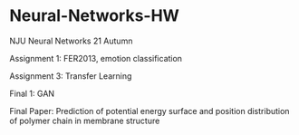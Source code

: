 # Neural-Networks-HW
NJU Neural Networks 21 Autumn

Assignment 1: FER2013, emotion classification

Assignment 3: Transfer Learning

Final 1: GAN

Final Paper: Prediction of potential energy surface and position distribution of polymer chain in membrane structure
